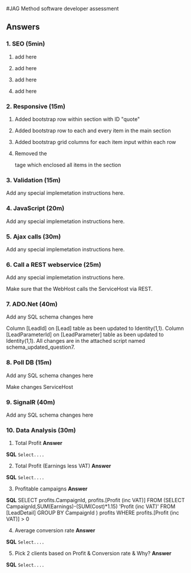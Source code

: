#JAG Method software developer assessment
## Answers

### 1. SEO (5min)

1) add here

2) add here

3) add here

4) add here

### 2. Responsive (15m)

1) Added bootstrap row within section with ID "quote"

2) Added bootstrap row to each and every item in the main section

3) Added bootstrap grid columns for each item input within each row

4) Removed the <p> tage which enclosed all items in the section


### 3. Validation (15m)
Add any special implemetation instructions here.

### 4. JavaScript (20m)
Add any special implemetation instructions here.

### 5. Ajax calls (30m)
Add any special implemetation instructions here.

### 6. Call a REST webservice (25m)
Add any special implemetation instructions here.

Make sure that the WebHost calls the ServiceHost via REST.

### 7. ADO.Net (40m)
Add any SQL schema changes here

Column [LeadId] on [Lead] table as been updated to Identity(1,1).
Column [LeadParameterId] on [LeadParameter] table as been updated to Identity(1,1).
All changes are in the attached script named schema_updated_question7.

### 8. Poll DB (15m)
Add any SQL schema changes here

Make changes ServiceHost

### 9. SignalR (40m)
Add any SQL schema changes here

### 10. Data Analysis (30m)

1) Total Profit
**Answer**

**SQL**
`Select....`

2) Total Profit (Earnings less VAT)
**Answer**

**SQL**
`Select....`

3) Profitable campaigns
**Answer**

**SQL**
SELECT 
	profits.CampaignId,
	profits.[Profit (inc VAT)]
FROM
	(SELECT CampaignId,SUM(Earnings)-(SUM(Cost)*1.15) 'Profit (inc VAT)'
		FROM [LeadDetail]
		GROUP BY CampaignId ) profits
WHERE profits.[Profit (inc VAT)] > 0

4) Average conversion rate
**Answer**

**SQL**
`Select....`

5) Pick 2 clients based on Profit & Conversion rate & Why?
**Answer**

**SQL**
`Select....`
